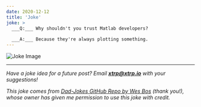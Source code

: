 ```yaml
---
date: 2020-12-12
title: 'Joke'
joke: >
  ___Q:___ Why shouldn't you trust Matlab developers?
  
  ___A:___ Because they're always plotting something.
---
```


![Joke Image](https://private.xtrp.io/projects/DailyDeveloperJokes/public_image_server/images/5e12595564d36.png)

---
*Have a joke idea for a future post? Email **[xtrp@xtrp.io](mailto:xtrp@xtrp.io)** with your suggestions!*

*This joke comes from [Dad-Jokes GitHub Repo by Wes Bos](https://github.com/wesbos/dad-jokes) (thank you!), whose owner has given me permission to use this joke with credit.*

<!-- 
Joke text:
**Q:** Why shouldn't you trust Matlab developers?

**A:** Because they're always plotting something.
 -->

